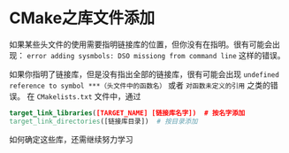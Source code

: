# CMake之库文件添加

如果某些头文件的使用需要指明链接库的位置，但你没有在指明。很有可能会出现：
`error adding sysmbols: DSO missiong from command line` 这样的错误。

如果你指明了链接库，但是没有指出全部的链接库，很有可能会出现 `undefined reference to symbol ***（头文件中的函数名）` 或者 `对函数未定义的引用` 之类的错误。
在 `CMakelists.txt` 文件中，通过

```cmake
target_link_libraries([TARGET_NAME] [链接库名字])  # 按名字添加
target_link_directories([链接库目录])  # 按目录添加
```

如何确定这些库，还需继续努力学习
